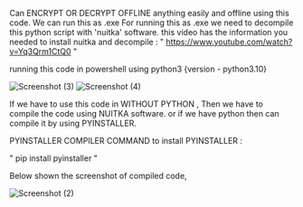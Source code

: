 Can ENCRYPT OR DECRYPT OFFLINE anything easily and offline using this code. We can run this as .exe For running this as .exe we need to decompile this python script with 'nuitka' software. this video has the information you needed to install nuitka and decompile : " https://www.youtube.com/watch?v=Yq3Qrm1CtQ0 "

running this code in powershell using python3 {version - python3.10}

![Screenshot (3)](https://user-images.githubusercontent.com/92925838/178112338-d20a3b24-7376-4f2e-986e-952a63ed341c.png)
![Screenshot (4)](https://user-images.githubusercontent.com/92925838/178112343-06d2592b-320a-4f9d-84cc-e2acac7552ae.png)



If we have to use this code in WITHOUT PYTHON , Then we have to compile the code using NUITKA software.
or if we have python then can compile it by using PYINSTALLER. 

PYINSTALLER COMPILER 
COMMAND to install PYINSTALLER :

   " pip install pyinstaller "
   
   
Below shown the screenshot of compiled code,

![Screenshot (2)](https://user-images.githubusercontent.com/92925838/178112351-00c8c339-fa67-457f-93a9-725c0c55bba9.png)
